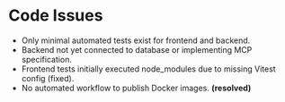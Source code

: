 # Code Issues

- Only minimal automated tests exist for frontend and backend.
- Backend not yet connected to database or implementing MCP specification.
- Frontend tests initially executed node_modules due to missing Vitest config (fixed).
- No automated workflow to publish Docker images. **(resolved)**
